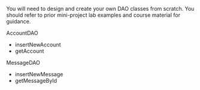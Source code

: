 You will need to design and create your own DAO classes from scratch. 
You should refer to prior mini-project lab examples and course material for guidance.

AccountDAO 
- insertNewAccount
- getAccount

MessageDAO
- insertNewMessage
- getMessageById